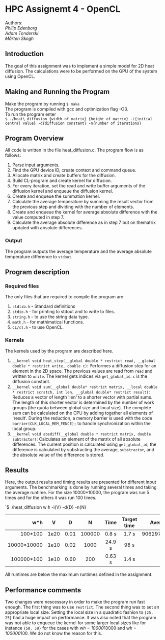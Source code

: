 # HPC Assignemt 4 - OpenCL

Authors:   
_Philip Edenborg_   
_Adam Tonderski_  
_Mårten Skogh_  

## Introduction
The goal of this assignment was to implement a simple model for 2D heat diffusion. The calculations were to be performed on the GPU of the system using OpenCL. 

## Making and Running the Program

Make the program by running 
`$ make`  
The program is compiled with gcc and optimization flag -O3.  
To run the program enter  
`$ ./heat\_diffusion {width of matrix} {height of matrix} -i{initial central value} -d{diffusion constant} -n{number of iterations}`  

## Program Overview

All code is written in the file heat\_diffusion.c. The program flow is as follows:

1. Parse input arguments. 
2. Find the GPU device ID, create context and command queue.
3. Allocate matrix and create buffers for the diffusion. 
4. Build CL-program and create kernel for diffusion.
5. For every iteration, set the read and write buffer arguments of the diffusion kernel and enqueue the diffusion kernel.
6. Create and enqueue the summation kernel.
7. Calculate the average temperature by summing the result vector from the previous step and dividing with the number of elements. 
8. Create and enqueue the kernel for average absolute difference with the value computed in step 7.
9. Calculate the average absolute difference as in step 7 but on thematrix updated with absolute differences.

### Output

The program outputs the average temperature and the average absolute temperature difference to `stdout`.

## Program description

### Required files
The only files that are required to compile the program are:
 
 1. `stdlib.h` - Standard definitions
 2. `stdio.h` - for printing to stdout and to write to files.
 3. `string.h` - to use the string data type.
 4. `math.h` - for mathimatical functions.
 5. `CL/cl.h` - to use OpenCL. 
 
### Kernels
The kernels used by the program are described here.

1. `__kernel void heat_step(__global double * restrict read, __global double * restrict write, double c)`: Performes a diffusion step for an element in the 2D space. The previous values are read from `read` and written to `write`. The kernel gets indices via `get_global_id`. `c` is the diffusion constant.
2. `__kernel void sum(__global double* restrict matrix, __local double * restrict scratch, int len, __global double* restrict result)`: Reduces a vector of length 'len' to a shorter vector with partial sums. The length of this shorter vector is determined by the number of work groups (the quota between global size and local size). The complete sum can be calculated on the CPU by adding together all elements of 'result'. During the reduction, a memory barrier is used with the code `barrier(CLK_LOCAL_MEM_FENCE);` to handle synchronization within the local group. 
3. `__kernel void absdiff(__global double * restrict matrix, double subtractor)`: Calculates an element of the matrix of all absolute differences. The current position is calculated using `get_global_id`, the difference is calculated by substracting the average, `substractor`, and the absolute value of the difference is stored. 

## Results
Here, the output results and timing results are presented for different input arguments. The benchmarking is done by running several times and taking the average runtime. For the size 10000*10000, the program was run 5 times and for the others it was run 100 times. 

`$ ./heat_diffusion w h -i{V} -d{D} -n{N}  

| w*h  | V   | D      | N | Time  | Target time     | Average temp. | Average abs. diff.  |
|-----:|:---:|:------:|:-:|:-----:|:---------------:|:-------------:|:-------------------:|
|100*100    | 1e20 | 0.01 | 100000 | 0.8 s  | 1.7 s | 9062970323610388 | 7078330452703392 | 
|10000*10000| 1e10 | 0.02 | 1000   | 24.9 s | 98 s  | 100              | 200              |
|100000*100 | 1e10 | 0.60 | 200    | 0.63 s | 1.4 s | 1000             | 1999             |

All runtimes are below the maximum runtimes defined in the assignment.

## Performance comments 
Two changes were nescessary in order to make the program run fast enough. The first thing was to use `restrict`. The second thing was to set an appropriate local size. Setting the local size in a quadratic fashion to `{25, 25}` had a huge impact on performance. It was also noted that the program was not able to enqueue the kernel for some larger local sizes like for instance `{50, 50}` for the cases with w*h = 10000*10000 and w*h = 100000*100. We do not know the reason for this. 

